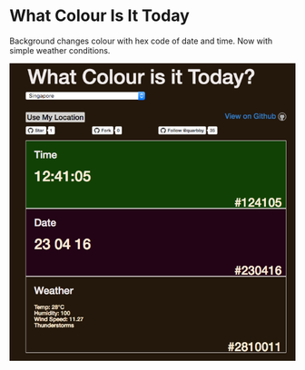 # What Colour Is It Today

Background changes colour with hex code of date and time.
Now with simple weather conditions.

![Screenshot](img/screenshot.png)

